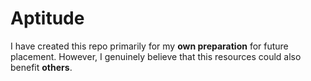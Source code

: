 # Aptitude
I have created this repo primarily for my **own preparation** for future placement. 
However, I genuinely believe that this resources could also benefit **others**.
